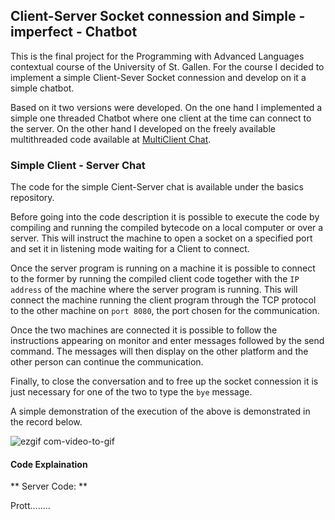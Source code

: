 ## Client-Server Socket connession and Simple - imperfect - Chatbot

This is the final project for the Programming with Advanced Languages contextual course of the University of St. Gallen. For the course
I decided to implement a simple Client-Sever Socket connession and develop on it a simple chatbot.

Based on it two versions were developed. On the one hand I implemented a simple one threaded Chatbot where one client at the time
can connect to the server. On the other hand I developed on the freely available multithreaded code available at [MultiClient Chat](https://github.com/rbaron/multichat).

### Simple Client - Server Chat

The code for the simple Cient-Server chat is available under the basics repository.

Before going into the code description it is possible to execute the code by compiling and running the compiled bytecode on a local computer or over
a server. This will instruct the machine to open a socket on a specified port and set it in listening mode waiting for a Client to connect.

Once the server program is running on a machine it is possible to connect to the former by running the compiled client code together with the ```IP
address``` of the machine where the server program is running. This will connect the machine running the client program through the TCP protocol
to the other machine on ```port 8080```, the port chosen for the communication.

Once the two machines are connected it is possible to follow the instructions appearing on monitor and enter messages followed by the send command.
The messages will then display on the other platform and the other person can continue the communication.

Finally, to close the conversation and to free up the socket connession it is just necessary for one of the two to type the ```bye``` message.

A simple demonstration of the execution of the above is demonstrated in the record below.

![ezgif com-video-to-gif](https://user-images.githubusercontent.com/42472072/56455599-8b80e000-6360-11e9-9c33-0c172a2dd3f8.gif)


#### Code Explaination

** Server Code: **

Prott........